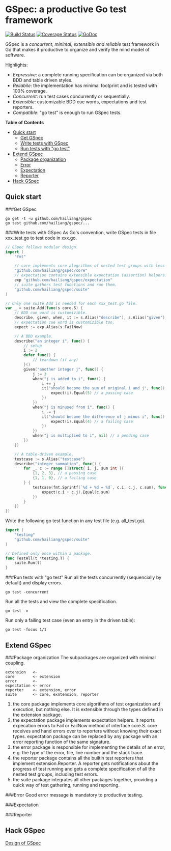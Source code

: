 GSpec: a productive Go test framework
=====================================

[![Build Status](https://travis-ci.org/hailiang/gspec.png?branch=master)](https://travis-ci.org/hailiang/gspec)
[![Coverage Status](https://coveralls.io/repos/hailiang/gspec/badge.png?branch=master)](https://coveralls.io/r/hailiang/gspec?branch=master)
[![GoDoc](https://godoc.org/github.com/hailiang/gspec?status.png)](https://godoc.org/github.com/hailiang/gspec)

GSpec is a *concurrent, minimal, extensible and reliable* test framework in Go
that makes it productive to organize and verify the mind model of software.

Highlights:

* *Expressive*: a complete running specification can be organized via both BDD
                and table driven styles.
* *Reliabile*:  the implementation has minimal footprint and is tested with 100%
                coverage.
* *Concurrent*: run test cases concurrently or sequentially.
* *Extensible*: customizable BDD cue words, expectations and test reporters.
* *Compatible*: "go test" is enough to run GSpec tests.

<!-- START doctoc generated TOC please keep comment here to allow auto update -->
<!-- DON'T EDIT THIS SECTION, INSTEAD RE-RUN doctoc TO UPDATE -->
**Table of Contents**

- [Quick start](#quick-start)
  - [Get GSpec](#get-gspec)
  - [Write tests with GSpec](#write-tests-with-gspec)
  - [Run tests with "go test"](#run-tests-with-go-test)
- [Extend GSpec](#extend-gspec)
    - [Package organization](#package-organization)
  - [Error](#error)
  - [Expectation](#expectation)
  - [Reporter](#reporter)
- [Hack GSpec](#hack-gspec)

<!-- END doctoc generated TOC please keep comment here to allow auto update -->

Quick start
-----------

###Get GSpec
```
go get -t -u github.com/hailiang/gspec
go test github.com/hailiang/gspec/...
```

###Write tests with GSpec
As Go's convention, write GSpec tests in file xxx_test.go to test code in xxx.go.
```go
// GSpec follows modular design.
import (
	"fmt"

	// core implements core alogrithms of nested test groups with less than 500 lines of code.
	"github.com/hailiang/gspec/core"
	// expectation contains extensible expectation (assertion) helpers.
	exp "github.com/hailiang/gspec/expectation"
	// suite gathers test functions and run them.
	"github.com/hailiang/gspec/suite"
)

// Only one suite.Add is needed for each xxx_test.go file.
var _ = suite.Add(func(s core.S) {
	// BDD cue word is customizible.
	describe, given, when, it := s.Alias("describe"), s.Alias("given"), s.Alias("when"), s.Alias("it")
	// expectation cue word is customizible too.
	expect := exp.Alias(s.FailNow)

	// A BDD example.
	describe("an integer i", func() {
		// setup
		i := 2
		defer func() {
			// teardown (if any)
		}()
		given("another integer j", func() {
			j := 3
			when("j is added to i", func() {
				i += j
				it("should become the sum of original i and j", func() {
					expect(i).Equal(5) // a passing case
				})
			})
			when("j is minused from i", func() {
				i -= j
				it("should become the difference of j minus i", func() {
					expect(i).Equal(4) // a failing case
				})
			})
			when("j is multiplied to i", nil) // a pending case
		})
	})

	// A table-driven example.
	testcase := s.Alias("testcase")
	describe("integer summation", func() {
		for _, c := range []struct{ i, j, sum int }{
			{1, 2, 3}, // a passing case
			{1, 1, 0}, // a failing case
		} {
			testcase(fmt.Sprintf(`%d + %d = %d`, c.i, c.j, c.sum), func() {
				expect(c.i + c.j).Equal(c.sum)
			})
		}
	})
})
```

Write the following go test function in any test file (e.g. all_test.go).

```go
import (
	"testing"
	"github.com/hailiang/gspec/suite"
)

// Defined only once within a package.
func TestAll(t *testing.T) {
	suite.Run(t)
}
```

###Run tests with "go test"
Run all the tests concurrently (sequencially by default) and display errors.
```
go test -concurrent
```
Run all the tests and view the complete specification.
```
go test -v
```
Run only a failing test case (even an entry in the driven table):
```
go test -focus 1/1
```

Extend GSpec
------------
###Package organization
The subpackages are organized with minimal coupling.
```
extension   <- 
core        <- extension
error       <- 
expectation <- error
reporter    <- extension, error
suite       <- core, exntension, reporter
```
1. the core package implements core algorithms of test organization and execution,
   but nothing else. It is extensible through the types defined in the extension
   package.
2. the expectation package implements expectation helpers. It reports expecation
   errors to Fail or FailNow method of interface core.S. core receives and hand
   errors over to reporters without knowing their exact types. expectation package
   can be replaced by any package with an error reporting function of the same
   signature.
3. the error package is responsible for implementing the details of an error, e.g.
   the type of the error, file, line number and the stack trace.
4. the reporter package contains all the builtin test reporters that implement
   extension.Reporter. A reporter gets notifications about the progress of test
   running and gets a complete specification of all the nested test groups,
   including test errors.
5. the suite package integrates all other packages together, providing a quick
   way of test gathering, running and reporting.

###Error
Good error message is mandatory to productive testing.

###Expectation

###Reporter

Hack GSpec
----------

[Design of GSpec](DESIGN.md)


